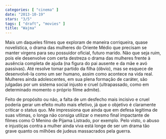 ```yaml
---
categories: [ "cinema" ]
date: "2013-10-19"
stars: "3/5"
tags: [ "draft", "movies" ]
title: "Wajma"
---
```

Mais um daqueles filmes que exploram de maneira corriqueira, quase
novelística, o drama das mulheres do Oriente Médio que precisam se
manter virgens para seu possuidor oficial, futuro marido. Não que seja
ruim, pois ele desenvolve com certa destreza o drama das mulheres frente
à ausência completa de ajuda (na figura do pai ausente e da mãe e
avó passivas). Até resolve tomar partido da filha (óbvio), mas se
esquece de desenvolvê-la como um ser humano, assim como acontece na vida
real. Mulheres ainda adolescentes, em sua plena formação de caráter,
são julgadas por um sistema social injusto e cruel (ultrapassado,
como em determinado momento o próprio filme admite).

Feito de propósito ou não, a falta de um desfecho mais incisivo e
cruel poderia gerar um efeito muito mais efetivo, já que o objetivo é
claramente criticar o status quo. Me impressiona que ainda que em defesa
legítima de suas vítimas, o longa não consiga utilizar o mesmo final
impactante de filmes como O Menino de Pijama Listrado, por exemplo. Pelo
visto, o abuso e injustiças contra a mulher ainda viva está longe de ser
um drama tão grave quanto os milhões de judeus massacrados pela guerra.

